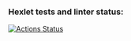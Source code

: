 ### Hexlet tests and linter status:
[![Actions Status](https://github.com/Dddarknight/python-project-lvl3/workflows/hexlet-check/badge.svg)](https://github.com/Dddarknight/python-project-lvl3/actions)